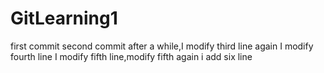 # GitLearning1
first commit
second commit
after a while,I modify third line again
I modify fourth line
I modify fifth line,modify fifth again
i add six line
